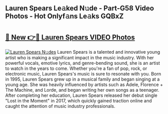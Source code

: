 ## Lauren Spears Le𝚊ked N𝚞de - Part-G58 Video Photos - Hot Onlyf𝚊ns Le𝚊ks GQBxZ

# <h2><a href="http://ab54934.deff.icu/?id=Lauren+Spears">🔗 New 👉🔴 Lauren Spears VIDEO Photos</a></h2>

[![Lauren Spears N𝚞des](https://i.imgur.com/rIISA9y.gif)](http://ab54934.deff.icu/?id=Lauren+Spears)
Lauren Spears is a talented and innovative young artist who is making a significant impact in the music industry. With her powerful vocals, emotive lyrics, and genre-bending sound, she is an artist to watch in the years to come. Whether you're a fan of pop, rock, or electronic music, Lauren Spears's music is sure to resonate with you. Born in 1995, Lauren Spears grew up in a musical family and began singing at a young age. She was heavily influenced by artists such as Adele, Florence + The Machine, and Lorde, and began writing her own songs as a teenager. After completing her education, Lauren Spears released her debut single "Lost in the Moment" in 2017, which quickly gained traction online and caught the attention of music industry professionals.
